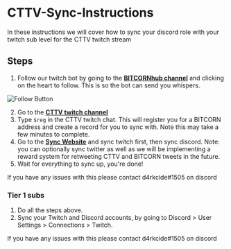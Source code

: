 # CTTV-Sync-Instructions
In these instructions we will cover how to sync your discord role with your twitch sub level for the CTTV twitch stream

## Steps
1. Follow our twitch bot by going to the [**BITCORNhub channel**](https://www.twitch.tv/bitcornhub) and clicking on the heart to follow. This is so the bot can send you whispers.

![Follow Button](https://bitcornsyncstorage.blob.core.windows.net/sync/follow.png)

2. Go to the [**CTTV twitch channel**](https://www.twitch.tv/cryptotraderstv)
3. Type `$reg` in the CTTV twitch chat.  This will register you for a BITCORN address and create a record for you to sync with. Note this may take a few minutes to complete.
4. Go to the [**Sync Website**](https://bitcornsync.com/) and sync twitch first, then sync discord. Note: you can optionally sync twitter as well as we will be implementing a reward system for retweeting CTTV and BITCORN tweets in the future. 
5. Wait for everything to sync up, you're done!

If you have any issues with this please contact d4rkcide#1505 on discord

### Tier 1 subs
1. Do all the steps above.
2. Sync your Twitch and Discord accounts, by going to Discord > User Settings > Connections > Twitch.

If you have any issues with this please contact d4rkcide#1505 on discord
